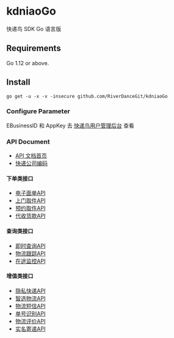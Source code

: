 # kdniaoGo
快递鸟 SDK Go 语言版

## Requirements
Go 1.12 or above.

## Install
```shell
go get -u -x -v -insecure github.com/RiverDanceGit/kdniaoGo
```

### Configure Parameter
EBusinessID 和 AppKey 去 [快递鸟用户管理后台](http://kdniao.com/UserCenter/UserHome.aspx) 查看

### API Document
* [API 文档首页](http://www.kdniao.com/api-all)
* [快递公司编码](http://www.kdniao.com/file/2019%E5%BF%AB%E9%80%92%E9%B8%9F%E6%8E%A5%E5%8F%A3%E6%94%AF%E6%8C%81%E5%BF%AB%E9%80%92%E5%85%AC%E5%8F%B8%E7%BC%96%E7%A0%81.xlsx)

#### 下单类接口
* [电子面单API](http://www.kdniao.com/api-eorder)
* [上门取件API](http://www.kdniao.com/api-pickup)
* [预约取件API](http://www.kdniao.com/api-order)
* [代收货款API](http://www.kdniao.com/api-cod)

#### 查询类接口
* [即时查询API](http://www.kdniao.com/api-track)
* [物流跟踪API](http://www.kdniao.com/api-follow)
* [在途监控API](http://www.kdniao.com/api-monitor)

#### 增值类接口
* [隐私快递API](http://www.kdniao.com/api-safemail)
* [智选物流API](http://www.kdniao.com/api-exprecommend)
* [物流短信API](http://www.kdniao.com/api-sms)
* [单号识别API](http://www.kdniao.com/api-recognise)
* [物流评价API](http://www.kdniao.com/api-evaluate)
* [实名寄递API](http://www.kdniao.com/api-verified)
